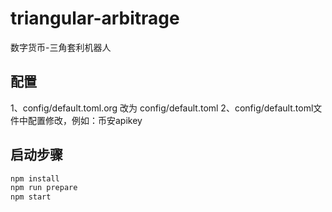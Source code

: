 # triangular-arbitrage
数字货币-三角套利机器人

## 配置
1、config/default.toml.org 改为 config/default.toml
2、config/default.toml文件中配置修改，例如：币安apikey

## 启动步骤

```js
npm install
npm run prepare
npm start
```